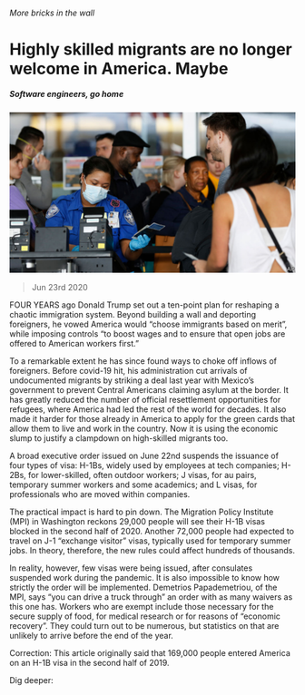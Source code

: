 ###### More bricks in the wall

# Highly skilled migrants are no longer welcome in America. Maybe 

##### Software engineers, go home 

![image](images/20200627_blp901.jpg) 

> Jun 23rd 2020 

FOUR YEARS ago Donald Trump set out a ten-point plan for reshaping a chaotic immigration system. Beyond building a wall and deporting foreigners, he vowed America would “choose immigrants based on merit”, while imposing controls “to boost wages and to ensure that open jobs are offered to American workers first.”

To a remarkable extent he has since found ways to choke off inflows of foreigners. Before covid-19 hit, his administration cut arrivals of undocumented migrants by striking a deal last year with Mexico’s government to prevent Central Americans claiming asylum at the border. It has greatly reduced the number of official resettlement opportunities for refugees, where America had led the rest of the world for decades. It also made it harder for those already in America to apply for the green cards that allow them to live and work in the country. Now it is using the economic slump to justify a clampdown on high-skilled migrants too.


A broad executive order issued on June 22nd suspends the issuance of four types of visa: H-1Bs, widely used by employees at tech companies; H-2Bs, for lower-skilled, often outdoor workers; J visas, for au pairs, temporary summer workers and some academics; and L visas, for professionals who are moved within companies.

The practical impact is hard to pin down. The Migration Policy Institute (MPI) in Washington reckons 29,000 people will see their H-1B visas blocked in the second half of 2020. Another 72,000 people had expected to travel on J-1 “exchange visitor” visas, typically used for temporary summer jobs. In theory, therefore, the new rules could affect hundreds of thousands.

In reality, however, few visas were being issued, after consulates suspended work during the pandemic. It is also impossible to know how strictly the order will be implemented. Demetrios Papademetriou, of the MPI, says “you can drive a truck through” an order with as many waivers as this one has. Workers who are exempt include those necessary for the secure supply of food, for medical research or for reasons of “economic recovery”. They could turn out to be numerous, but statistics on that are unlikely to arrive before the end of the year.

Correction: This article originally said that 169,000 people entered America on an H-1B visa in the second half of 2019.

Dig deeper:


